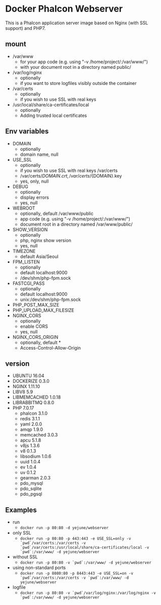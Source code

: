 # Docker Phalcon Webserver

This is a Phalcon application server image based on Nginx (with SSL support) and PHP7.

## mount
-   /var/www
    -   for your app code (e.g. using "-v /home/project/:/var/www/")
    -   with your document root in a directory named public/
-   /var/log/nginx
    -   optionally
    -   if you want to store logfiles visibly outside the container
-   /var/certs
    -   optionally
    -   if you wish to use SSL with real keys
-   /usr/local/share/ca-certificates/local
    -   optionally
    -   Adding trusted local certificates

## Env variables
-   DOMAIN
    -   optionally
    -   domain name, null
-   USE_SSL
    -   optionally
    -   if you wish to use SSL with real keys /var/certs
    -   /var/certs/${DOMAIN}.crt, /var/certs/${DOMAIN}.key
    -   yes, only, null
-   DEBUG
    -   optionally
    -   display errors
    -   yes, null
-   WEBROOT
    -   optionally, default /var/www/public
    -   app code (e.g. using "-v /home/project/:/var/www/")
    -   document root in a directory named /var/www/public/
-   SHOW_VERSION
    -   optionally
    -   php, nginx show version
    -   yes, null
-   TIMEZONE
    -   default Asia/Seoul
-   FPM_LISTEN
    -   optionally
    -   default localhost:9000
    -   /dev/shm/php-fpm.sock
-   FASTCGI_PASS
    -   optionally
    -   default localhost:9000
    -   unix:/dev/shm/php-fpm.sock
-   PHP_POST_MAX_SIZE
-   PHP_UPLOAD_MAX_FILESIZE
-   NGINX_CORS
    -   optionally
    -   enable CORS
    -   yes, null
-   NGINX_CORS_ORIGIN
    -   optionally, default *
    -   Access-Control-Allow-Origin

## version
-   UBUNTU 16.04
-   DOCKERIZE 0.3.0
-   NGINX 1.11.10
-   LIBV8 5.9
-   LIBMEMCACHED 1.0.18
-   LIBRABBITMQ 0.8.0
-   PHP 7.0.17
    -   phalcon 3.1.0
    -   redis 3.1.1
    -   yaml 2.0.0
    -   amqp 1.9.0
    -   memcached 3.0.3
    -   apcu 5.1.8
    -   v8js 1.3.6
    -   v8 0.1.3
    -   libsodium 1.0.6
    -   uuid 1.0.4
    -   ev 1.0.4
    -   uv 0.1.2
    -   gearman 2.0.3
    -   pdo_mysql
    -   pdo_sqlite
    -   pdo_pgsql

## Examples
-   run
    -   ``docker run -p 80:80 -d yejune/webserver``
-   only SSL
    -   ``docker run -p 80:80 -p 443:443 -e USE_SSL=only -v `pwd`/var/certs:/var/certs -v `pwd`/var/certs:/usr/local/share/ca-certificates/local -v `pwd`:/var/www/ -d yejune/webserver``
-   without SSL
    -   ``docker run -p 80:80 -v `pwd`:/var/www/ -d yejune/webserver``
-   using non-standard ports
    -   ``docker run -p 8080:80 -p 8443:443 -e USE_SSL=on -v `pwd`/var/certs:/var/certs -v `pwd`:/var/www/ -d yejune/webserver``
-   logfile
    -   ``docker run -p 80:80 -v `pwd`/var/log/nginx:/var/log/nginx -v `pwd`:/var/www/ -d yejune/webserver``
